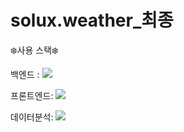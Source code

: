 # solux.weather_최종
<p text-align:center>❄️사용 스택❄️</p>
<p>백엔드 : <img src="https://img.shields.io/badge/Spring Boot-6DB33F?style=flat&logo=springboot&logoColor=white"/></p>
<p>프론트엔드: <img src="https://img.shields.io/badge/HTML-302683F?style=flat&logo=htmlacademy&logoColor=white"/></p>
<p>데이터분석: <img src="https://img.shields.io/badge/MySQL-4479A1?style=flat&logo=mysql&logoColor=white"/></p>



